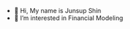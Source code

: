 - 👋 Hi, My name is Junsup Shin
- 👀 I’m interested in Financial Modeling 


<!---
junsup730/junsup730 is a ✨ special ✨ repository because its `README.md` (this file) appears on your GitHub profile.
You can click the Preview link to take a look at your changes.
--->
